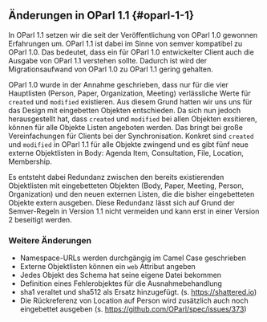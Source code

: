 ## Änderungen in OParl 1.1 {#oparl-1-1}

In OParl 1.1 setzen wir die seit der Veröffentlichung von OParl 1.0 gewonnen Erfahrungen um. OParl 1.1 ist dabei im Sinne von semver kompatibel zu OParl 1.0. Das bedeutet, dass ein für OParl 1.0 entwickelter Client auch die Ausgabe von OParl 1.1 verstehen sollte. Dadurch ist wird der Migrationsaufwand von OParl 1.0 zu OParl 1.1 gering gehalten.

OParl 1.0 wurde in der Annahme geschrieben, dass nur für die vier Hauptlisten (Person, Paper, Organization, Meeting) verlässliche Werte für `created` und `modified` existieren. Aus diesem Grund hatten wir uns uns für das Design mit eingebetten Objekten entschieden. Da sich nun jedoch herausgestellt hat, dass `created` und `modified` bei allen Objekten exsitieren, können für alle Objekte Listen angeboten werden. Das bringt bei große Vereinfachungen für Clients bei der Synchronisation. Konkret sind `created` und `modified` in OParl 1.1 für alle Objekte zwingend und es gibt fünf neue externe Objektlisten in Body: Agenda Item, Consultation, File, Location, Membership.

Es entsteht dabei Redundanz zwischen den bereits existierenden Objektlisten mit eingebetteten Objekten (Body, Paper, Meeting, Person, Organization) und den neuen externen Listen, die die bisher eingebetteten Objekte extern ausgeben. Diese Redundanz lässt sich auf Grund der Semver-Regeln in Version 1.1 nicht vermeiden und kann erst in einer Version 2 beseitigt werden.

### Weitere Änderungen
 * Namespace-URLs werden durchgängig im Camel Case geschrieben
 * Externe Objektlisten können ein `web` Attribut angeben
 * Jedes Objekt des Schema hat seine eigene Datei bekommen
 * Definition eines Fehlerobjektes für die Ausnahmebehandlung
 * sha1 veraltet und sha512 als Ersatz hinzugefügt. (s. https://shattered.io)
 * Die Rückreferenz von Location auf Person wird zusätzlich auch noch eingebettet ausgeben (s. https://github.com/OParl/spec/issues/373)
